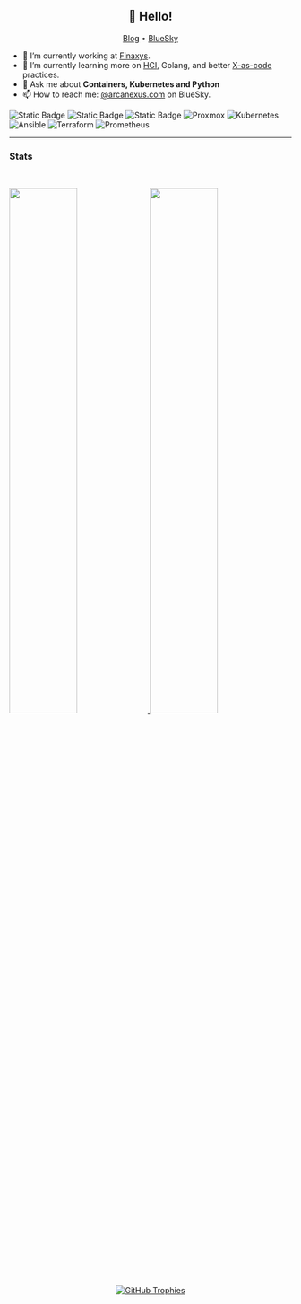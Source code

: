 <h2 align="center">👋 Hello!</h2>
<p align="center">
  <a href="https://www.arcanexus.com">Blog</a> •
  <a href="https://bsky.app/profile/arcanexus.com">BlueSky</a>
</p>

<!--
**nex84/nex84** is a ✨ _special_ ✨ repository because its `README.md` (this file) appears on your GitHub profile.

Here are some ideas to get you started:

- 🔭 I’m currently working on ...
- 🌱 I’m currently learning ...
- 👯 I’m looking to collaborate on ...
- 🤔 I’m looking for help with ...
- 💬 Ask me about ...
- 📫 How to reach me: ...
- 😄 Pronouns: ...
- ⚡ Fun fact: ...
-->
- 🔭 I’m currently working at [Finaxys](https://www.finaxys.com/).
- 🌱 I’m currently learning more on [HCI](https://www.hpe.com/emea_europe/en/what-is/hyperconverged-infrastructure.html), Golang, and better [X-as-code](https://quadralogics.com/research/XAsCode.html) practices.
- 💬 Ask me about **Containers, Kubernetes and Python**
- 📫 How to reach me: [@arcanexus.com](https://bsky.app/profile/arcanexus.com) on BlueSky.

![Static Badge](https://img.shields.io/badge/AWS-%2523E7EEF0.svg?style=for-the-badge&logo=amazonwebservices&logoColor=white&color=E57000)
![Static Badge](https://img.shields.io/badge/Azure-%2523E7EEF0.svg?style=for-the-badge&logo=owncloud&logoColor=white&color=4285F4)
![Static Badge](https://img.shields.io/badge/GCP-%2523E7EEF0.svg?style=for-the-badge&logo=googlecloud&logoColor=white&color=4285F4)
![Proxmox](https://img.shields.io/static/v1?style=for-the-badge&message=Proxmox&color=E57000&logo=Proxmox&logoColor=FFFFFF&label=)
![Kubernetes](https://img.shields.io/badge/kubernetes-%23326ce5.svg?style=for-the-badge&logo=kubernetes&logoColor=white)
![Ansible](https://img.shields.io/badge/ansible-%231A1918.svg?style=for-the-badge&logo=ansible&logoColor=white)
![Terraform](https://img.shields.io/badge/terraform-%235835CC.svg?style=for-the-badge&logo=terraform&logoColor=white)
![Prometheus](https://img.shields.io/badge/Prometheus-E6522C?style=for-the-badge&logo=Prometheus&logoColor=white)

 -------

### Stats

<br/>
<p align="left">
  <a href="https://www.arcanexus.com/">
  <img width="49%" src="https://github-readme-stats.vercel.app/api?username=nex84&show_icons=true&locale=en&bg_color=0D1117&text_color=ffffff&hide_border=true" />
    <img width="49%" src="https://github-readme-streak-stats.herokuapp.com/?user=nex84&theme=dark&background=0D1117&hide_border=true" />
  </a>
</p>
<br>
<p align="center">
  <a href="https://github.com/ryo-ma/github-profile-trophy" target="_blank">
  <img src="https://github-profile-trophy.vercel.app/?username=nex84&column=5&margin-w=15&margin-h=15&no-bg=true&no-frame=true" alt="GitHub Trophies" /></a>
</p>

<!--
![stats](github-metrics.svg)
![](https://hit.yhype.me/github/profile?user_id=82603435)
-->
